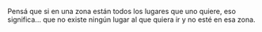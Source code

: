 Pensá que si en una zona están todos los lugares que uno quiere, eso significa... que no existe ningún lugar al que quiera ir y no esté en esa zona. 
